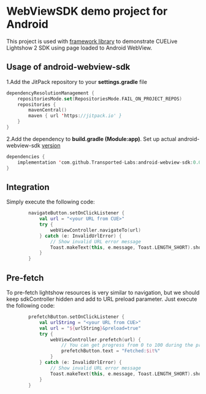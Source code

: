 # WebViewSDK demo project for Android

This project is used with [framework library](https://github.com/Transported-Labs/android-webview-sdk) to demonstrate CUELive Lightshow 2 SDK using page loaded to Android WebView.

## Usage of android-webview-sdk
1.Add the JitPack repository to your **settings.gradle** file
```kotlin
dependencyResolutionManagement {
    repositoriesMode.set(RepositoriesMode.FAIL_ON_PROJECT_REPOS)
    repositories {
        mavenCentral()
        maven { url 'https://jitpack.io' }
    }
}
```
2.Add the dependency to **build.gradle (Module:app)**. Set up actual android-webview-sdk [version](https://github.com/Transported-Labs/android-webview-sdk/tags) 
```kotlin
dependencies {
    implementation 'com.github.Transported-Labs:android-webview-sdk:0.0.4'
}
```

## Integration

Simply execute the following code:

```kotlin
        navigateButton.setOnClickListener {
            val url = "<your URL from CUE>"
            try {
                webViewController.navigateTo(url)
            } catch (e: InvalidUrlError) {
                // Show invalid URL error message
                Toast.makeText(this, e.message, Toast.LENGTH_SHORT).show()
            }
        }
```
## Pre-fetch

To pre-fetch lightshow resources is very similar to navigation, but we should keep sdkController hidden and add to URL preload parameter.
Just execute the following code:

```kotlin
        prefetchButton.setOnClickListener {
            val urlString = "<your URL from CUE>"
            val url = "${urlString}&preload=true"
            try {
                webViewController.prefetch(url) {
                    // You can get progress from 0 to 100 during the pre-fetch process
                    prefetchButton.text = "Fetched:$it%"
                }
            } catch (e: InvalidUrlError) {
                // Show invalid URL error message
                Toast.makeText(this, e.message, Toast.LENGTH_SHORT).show()
            }
        }
```
